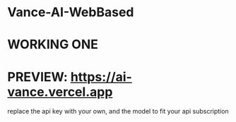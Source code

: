 ﻿# Vance-AI-WebBased

 # WORKING ONE
 # PREVIEW: https://ai-vance.vercel.app

replace the api key with your own, and the model to fit your api subscription
